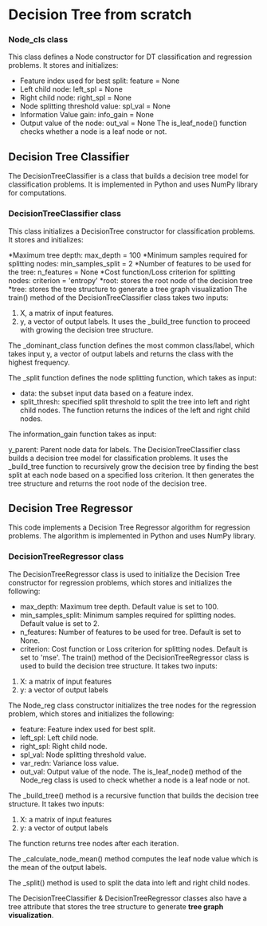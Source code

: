 # Decision Tree from scratch

### Node_cls class
This class defines a Node constructor for DT classification and regression problems. It stores and initializes:

* Feature index used for best split: feature = None
* Left child node: left_spl = None
* Right child node: right_spl = None
* Node splitting threshold value: spl_val = None
* Information Value gain: info_gain = None
* Output value of the node: out_val = None
The is_leaf_node() function checks whether a node is a leaf node or not.

## Decision Tree Classifier

The DecisionTreeClassifier is a class that builds a decision tree model for classification problems. It is implemented in Python and uses NumPy library for computations.



### DecisionTreeClassifier class
This class initializes a DecisionTree constructor for classification problems. It stores and initializes:

*Maximum tree depth: max_depth = 100
*Minimum samples required for splitting nodes: min_samples_split = 2
*Number of features to be used for the tree: n_features = None
*Cost function/Loss criterion for splitting nodes: criterion = 'entropy'
*root: stores the root node of the decision tree
*tree: stores the tree structure to generate a tree graph visualization
The train() method of the DecisionTreeClassifier class takes two inputs:

1. X, a matrix of input features.
2. y, a vector of output labels.
It uses the _build_tree function to proceed with growing the decision tree structure.

The _dominant_class function defines the most common class/label, which takes input y, a vector of output labels and returns the class with the highest frequency.

The _split function defines the node splitting function, which takes as input:

* data: the subset input data based on a feature index.
* split_thresh: specified split threshold to split the tree into left and right child nodes.
The function returns the indices of the left and right child nodes.

The information_gain function takes as input:

y_parent: Parent node data for labels.
The DecisionTreeClassifier class builds a decision tree model for classification problems. It uses the _build_tree function to recursively grow the decision tree by finding the best split at each node based on a specified loss criterion. It then generates the tree structure and returns the root node of the decision tree.

## Decision Tree Regressor
This code implements a Decision Tree Regressor algorithm for regression problems. The algorithm is implemented in Python and uses NumPy library.

### DecisionTreeRegressor class
The DecisionTreeRegressor class is used to initialize the Decision Tree constructor for regression problems, which stores and initializes the following:


* max_depth: Maximum tree depth. Default value is set to 100.
* min_samples_split: Minimum samples required for splitting nodes. Default value is set to 2.
* n_features: Number of features to be used for tree. Default is set to None.
* criterion: Cost function or Loss criterion for splitting nodes. Default is set to 'mse'.
The train() method of the DecisionTreeRegressor class is used to build the decision tree structure. It takes two inputs:

1. X: a matrix of input features
2. y: a vector of output labels


The Node_reg class constructor initializes the tree nodes for the regression problem, which stores and initializes the following:

* feature: Feature index used for best split.
* left_spl: Left child node.
* right_spl: Right child node.
* spl_val: Node splitting threshold value.
* var_redn: Variance loss value.
* out_val: Output value of the node.
The is_leaf_node() method of the Node_reg class is used to check whether a node is a leaf node or not.

The _build_tree() method is a recursive function that builds the decision tree structure. It takes two inputs:

1. X: a matrix of input features
2. y: a vector of output labels

The function returns tree nodes after each iteration.

The _calculate_node_mean() method computes the leaf node value which is the mean of the output labels.

The _split() method is used to split the data into left and right child nodes.

The DecisionTreeClassifier & DecisionTreeRegressor classes also have a tree attribute that stores the tree structure to generate **tree graph visualization**.
